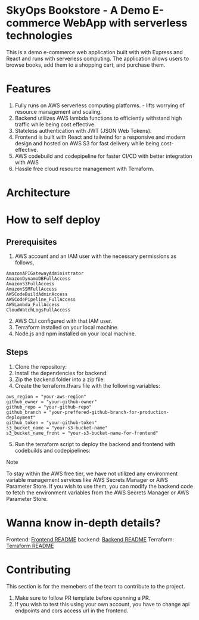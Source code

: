 # SkyOps Bookstore - A Demo E-commerce WebApp with serverless technologies

This is a demo e-commerce web application built with with Express and React and runs with serverless computing. The application allows users to browse books, add them to a shopping cart, and purchase them.

# Features

1. Fully runs on AWS serverless computing platforms. - lifts worrying of resource management and scaling.
2. Backend utilizes AWS lambda functions to efficiently withstand high traffic while being cost effective.
3. Stateless authentication with JWT (JSON Web Tokens).
4. Frontend is built with React and tailwind for a responsive and modern design and hosted on AWS S3 for fast delivery while being cost-effective.
5. AWS codebuild and codepipeline for faster CI/CD with better integration with AWS
5. Hassle free cloud resource management with Terraform.

# Architecture

# How to self deploy

## Prerequisites

1. AWS account and an IAM user with the necessary permissions as follows,
```
AmazonAPIGatewayAdministrator
AmazonDynamoDBFullAccess
AmazonS3FullAccess
AmazonSSMFullAccess
AWSCodeBuildAdminAccess
AWSCodePipeline_FullAccess
AWSLambda_FullAccess
CloudWatchLogsFullAccess
```

2. AWS CLI configured with that IAM user.
3. Terraform installed on your local machine.
4. Node.js and npm installed on your local machine.

## Steps

1. Clone the repository:
2. Install the dependencies for backend:
3. Zip the backend folder into a zip file:
4. Create the terraform.tfvars file with the following variables:
```
aws_region = "your-aws-region"
github_owner = "your-github-owner"
github_repo = "your-github-repo"
github_branch = "your-preffered-github-branch-for-production-deployment"
github_token = "your-github-token"
s3_bucket_name = "your-s3-bucket-name"
s3_bucket_name_front = "your-s3-bucket-name-for-frontend"
```
5. Run the terraform script to deploy the backend and frontend with codebuilds and codepipelines:

> [!Note]
> To stay within the AWS free tier, we have not utilized any environment variable management services like AWS Secrets Manager or AWS Parameter Store. If you wish to use them, you can modify the backend code to fetch the environment variables from the AWS Secrets Manager or AWS Parameter Store.

# Wanna know in-depth details?

Frontend: [Frontend README](frontend/README.md)
backend: [Backend README](backend/README.md)
Terraform: [Terraform README](terraform/README.md)


# Contributing

This section is for the memebers of the team to contribute to the project.

1. Make sure to follow PR template before openning a PR.
2. If you wish to test this using your own account, you have to change api endpoints and cors access url in the frontend.

